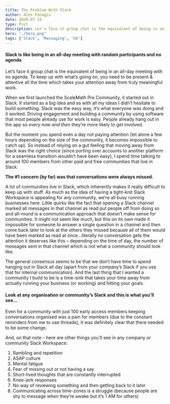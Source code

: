 ```yaml
---
title: The Problem With Slack
author: Alex Panagis
date: 2020-07-15
type: Post
description: Let's face it group chat is the equivalent of being in an all-day meeting with no agenda. To keep up with what's going on, you need to be present & attentive all the time which takes your attention away from truly meaningful work. 
hero: "./hero.png"
tags: ['Slack', 'Messaging', 'UX']
---
```


#### Slack is like being in an all-day meeting with random participants and no agenda

Let’s face it group chat is the equivalent of being in an all-day meeting with no agenda. To keep up with what’s going on, you need to be present & attentive all the time which takes your attention away from truly meaningful work.

When we first launched the ScaleMath Pro Community, it started out in Slack. It started as a big idea and as with all my ideas I didn’t hesitate to build something. Slack was the easy way, it’s what everyone was doing and it worked. Driving engagement and building a community by using software that most people already use for work is easy. People already hang out in the app so *every now and then* they’re more likely to get involved.

But the moment you spend even a day not paying attention (let alone a few hours depending on the size of the community, it becomes impossible to catch up). So instead of relying on a gut feeling that moving away from Slack was the right choice (since porting over accounts to another platform for a seamless transition wouldn’t have been easy), I spend time talking to around 100 members from other paid and free communities that live in Slack.

**The #1 concern (by far) was that conversations were always missed.**

A lot of communities live in Slack, which inherently makes it really difficult to keep up with stuff. As much as the idea of having a tight-knit Slack Workspace is appealing for any community, we’re all busy running businesses here. Little quirks like the fact that opening a Slack channel marked all messages in that channel as read put people off from doing so and all-round is a communication approach that doesn’t make sense for communities. It might not seem like much, but this on its own made it impossible for someone to answer a single question in a channel and then come back later to look at the others they missed because all of them would have been marked as read at once…literally no conversation gets the attention it deserves like this – depending on the time of day, the number of messages sent in that channel which is not what a community should look like.

The general consensus seems to be that we don’t have time to spend hanging out in Slack all day (apart from your company’s Slack if you use that for internal communication). And the last thing that I wanted a community I build to be is a time-sink that takes your time away from actually running your business (or working) and hitting your goals.

#### **Look at any organisation or community’s Slack and this is what you’ll see…**

Even for a community with just 100 early access members keeping conversations organised was a pain for members (due to the constant reminders from me to use threads), it was definitely clear that there needed to be some change.

And, on that note – here are other things you’ll see in any company or community Slack Workspace:

1. Rambling and repetition
2. ASAP culture
3. Mental fatigue
4. Fear of missing out or not having a say
5. Short-lived thoughts that are constantly interrupted
6. Knee-jerk responses
7. No way of reviewing something and then getting back to it later
8. Communicating across time-zones is a struggle (because people are shy to message when they’re awake but it’s 1 AM for others)
